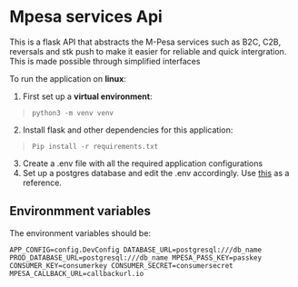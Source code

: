 # Mpesa services Api
This is a flask API that abstracts the M-Pesa services such as B2C, C2B, reversals and stk push to make it easier for reliable and quick intergration. This is made possible through simplified interfaces 

To run the application on **linux**:
1. First set up a **virtual environment**: 
>``python3 -m venv venv``
2. Install flask and other dependencies for this application:
>``Pip install -r requirements.txt``
3. Create a .env file with all the required application configurations
4. Set up a postgres database and edit the .env accordingly. Use [this](https://chartio.com/learn/postgresql/create-a-user-with-psql/)  as a reference.

## Environmment variables
The environment variables should be:

`APP_CONFIG=config.DevConfig
DATABASE_URL=postgresql:///db_name
PROD_DATABASE_URL=postgresql:///db_name
MPESA_PASS_KEY=passkey
CONSUMER_KEY=consumerkey
CONSUMER_SECRET=consumersecret
MPESA_CALLBACK_URL=callbackurl.io`